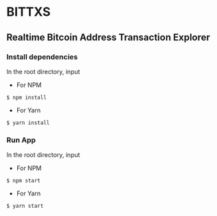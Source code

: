 # BITTXS
## Realtime Bitcoin Address Transaction Explorer

### Install dependencies
In the root directory, input
* For NPM
```
$ npm install

```
* For Yarn
```
$ yarn install

```
### Run App
In the root directory, input
* For NPM
```
$ npm start

```
* For Yarn
```
$ yarn start

```
